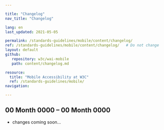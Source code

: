 ```yaml
---

title: "Changelog"
nav_title: "Changelog"

lang: en
last_updated: 2021-05-05

permalink: /standards-guidelines/mobile/content/changelog/
ref: /standards-guidelines/mobile/content/changelog/   # Do not change
layout: default
github:
   repository: w3c/wai-mobile
   path: content/changelog.md

resource:
  title: "Mobile Accessibility at W3C"
  ref: /standards-guidelines/mobile/
navigation:

---
```


## 00 Month 0000 – 00 Month 0000

* changes coming soon…
